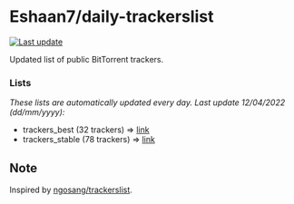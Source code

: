 
# Eshaan7/daily-trackerslist 

[![Last update](https://img.shields.io/badge/Last%20update-12/04/2022-blue.svg)](#)

Updated list of public BitTorrent trackers.

### Lists
*These lists are automatically updated every day. Last update 12/04/2022 (_dd/mm/yyyy_):*

* trackers_best (32 trackers) => [link](https://raw.githubusercontent.com/eshaan7/daily-trackerslist/master/trackers_best.txt)
* trackers_stable (78 trackers) => [link](https://raw.githubusercontent.com/eshaan7/daily-trackerslist/master/trackers_stable.txt)

## Note

Inspired by [ngosang/trackerslist](https://github.com/ngosang/trackerslist).
